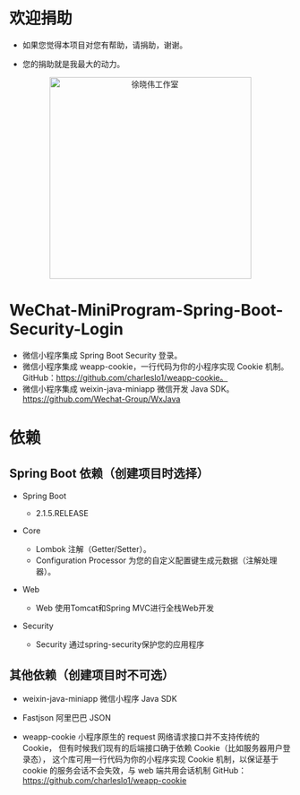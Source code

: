 # 欢迎捐助

- 如果您觉得本项目对您有帮助，请捐助，谢谢。

- 您的捐助就是我最大的动力。

<p align=center>
  <a href="https://xuxiaowei.com.cn">
    <img src="https://cdn2.xuxiaowei.com.cn/img/QRCode.png/xuxiaowei.com.cn" alt="徐晓伟工作室" width="360">
  </a>
</p>


# WeChat-MiniProgram-Spring-Boot-Security-Login
- 微信小程序集成 Spring Boot Security 登录。
- 微信小程序集成 weapp-cookie，一行代码为你的小程序实现 Cookie 机制。GitHub：https://github.com/charleslo1/weapp-cookie。
- 微信小程序集成 weixin-java-miniapp 微信开发 Java SDK。https://github.com/Wechat-Group/WxJava

# 依赖

## Spring Boot 依赖（创建项目时选择）

- Spring Boot
    - 2.1.5.RELEASE

- Core
    - Lombok                    注解（Getter/Setter）。
    - Configuration Processor   为您的自定义配置键生成元数据（注解处理器）。
	
- Web
    - Web                       使用Tomcat和Spring MVC进行全栈Web开发
    
- Security
    - Security                  通过spring-security保护您的应用程序
    
    
## 其他依赖（创建项目时不可选）

- weixin-java-miniapp           微信小程序 Java SDK

- Fastjson                      阿里巴巴 JSON

- weapp-cookie					小程序原生的 request 网络请求接口并不支持传统的 Cookie，
								但有时候我们现有的后端接口确于依赖 Cookie（比如服务器用户登录态），
								这个库可用一行代码为你的小程序实现 Cookie 机制，以保证基于 cookie 的服务会话不会失效，与 web 端共用会话机制
								GitHub：https://github.com/charleslo1/weapp-cookie